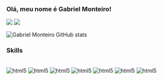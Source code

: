 ### Olá, meu nome é Gabriel Monteiro!

[![](https://img.shields.io/badge/LinkedIn-0077B5?style=for-the-badge&logo=linkedin&logoColor=white)](https://www.linkedin.com/in/gabriel-monteiro-rocha-420918263/)
[![](https://img.shields.io/badge/Gmail-D14836?style=for-the-badge&logo=gmail&logoColor=white)](http://devgabriel.montrocha@gmail.com/)

![Gabriel Monteiro GitHub stats](https://github-readme-stats.vercel.app/api?username=gabrielmontrocha&show_icons=true&theme=radical)

### Skills

<div style="display:inline_block"><br/>
  <img align="center" alt="html5" src="https://img.shields.io/badge/HTML5-E34F26?style=for-the-badge&logo=html5&logoColor=white"/>
  <img align="center" alt="html5" src="https://img.shields.io/badge/CSS3-1572B6?style=for-the-badge&logo=css3&logoColor=white"/>
  <img align="center" alt="html5" src="https://img.shields.io/badge/JavaScript-F7DF1E?style=for-the-badge&logo=javascript&logoColor=black"/>
  <img align="center" alt="html5" src="https://img.shields.io/badge/TypeScript-007ACC?style=for-the-badge&logo=typescript&logoColor=white"/>
  <img align="center" alt="html5" src="https://img.shields.io/badge/React-20232A?style=for-the-badge&logo=react&logoColor=61DAFB"/>
  <img align="center" alt="html5" src="https://img.shields.io/badge/Node.js-43853D?style=for-the-badge&logo=node.js&logoColor=white"/>
  <img align="center" alt="html5" src="https://img.shields.io/badge/Python-14354C?style=for-the-badge&logo=python&logoColor=white"/>
</div>
